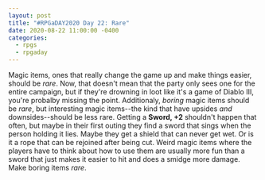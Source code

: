 ```yaml
---
layout: post
title: "#RPGaDAY2020 Day 22: Rare"
date: 2020-08-22 11:00:00 -0400
categories:
  - rpgs
  - rpgaday
---
```


Magic items, ones that really change the game up and make things easier, should be _rare_. Now, that doesn't mean that the party only sees one for the entire campaign, but if they're drowning in loot like it's a game of Diablo III, you're probalby missing the point. Additionaly, _boring_ magic items should be _rare_, but interesting magic items--the kind that have upsides _and_ downsides--should be less rare. Getting a **Sword, +2** shouldn't happen that often, but maybe in their first outing they find a sword that sings when the person holding it lies. Maybe they get a shield that can never get wet. Or is it a rope that can be rejoined after being cut. Weird magic items where the players have to think about how to use them are usually more fun than a sword that just makes it easier to hit and does a smidge more damage. Make boring items _rare_.
